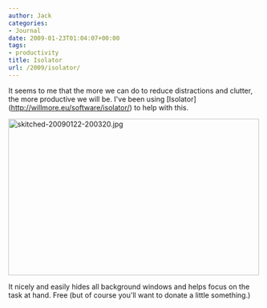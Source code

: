 ```yaml
---
author: Jack
categories:
- Journal
date: 2009-01-23T01:04:07+00:00
tags:
- productivity
title: Isolator
url: /2009/isolator/
---
```


It seems to me that the more we can do to reduce distractions and clutter, the more productive we will be. I've been using \[Isolator\](http://willmore.eu/software/isolator/) to help with this.

<img src="http://baty.net/files/skitched-20090122-200320.jpg" alt="skitched-20090122-200320.jpg" border="0" width="500" height="313" />

It nicely and easily hides all background windows and helps focus on the task at hand. Free (but of course you'll want to donate a little something.)